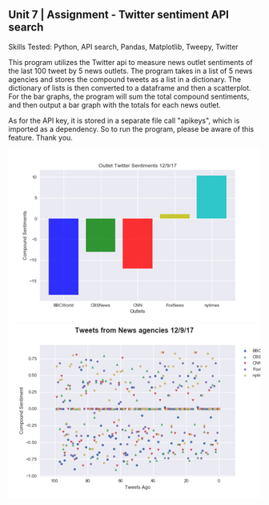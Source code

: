 ## Unit 7 | Assignment - Twitter sentiment API search

Skills Tested: Python, API search, Pandas, Matplotlib, Tweepy, Twitter 

This program utilizes the Twitter api to measure news outlet sentiments of the last 100 tweet by 5 news outlets.  The program takes in a 
list of 5 news agencies and stores the compound tweets as a list in a dictionary.  The dictionary of lists is then converted to a dataframe and then a scatterplot.  For the bar graphs, the program will sum the total compound sentiments, and then output a bar graph with the totals for each news outlet.  

As for the API key, it is stored in a separate file call "apikeys", which is imported as a dependency.  So to run the program, please be 
aware of this feature.  Thank you.

![](/SocialAPI_BarPlot.png)
![](/SocialAPI_ScatterPlot.png)

